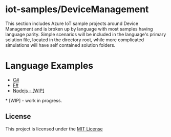 # iot-samples/DeviceManagement
This section includes Azure IoT sample projects around Device Management and
is broken up by language with most samples having language parity.  Simple 
scenarios will be included in the language's primary solution file, located in the 
directory root, while more complicated simulations will have self contained solution folders.

# Language Examples
* [C#](/DeviceManagement/csharp/README.md)
* [F#](/DeviceManagement/fsharp/README.md)
* [Nodejs - [WIP]](/DeviceManagement/nodejs/README.md)

\* [WIP] - work in progress.

## License
This project is licensed under the [MIT License](/LICENSE.txt)